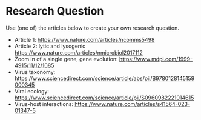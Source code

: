 # Research Question

Use (one of) the articles below to create your own research question.

- Article 1: https://www.nature.com/articles/ncomms5498
- Article 2: lytic and lysogenic https://www.nature.com/articles/nmicrobiol2017112
- Zoom in of a single gene, gene evolution: https://www.mdpi.com/1999-4915/11/12/1085
- Virus taxonomy: https://www.sciencedirect.com/science/article/abs/pii/B9780128145159000345
- Viral ecology: https://www.sciencedirect.com/science/article/pii/S0960982221014615
- Virus-host interactions: https://www.nature.com/articles/s41564-023-01347-5
